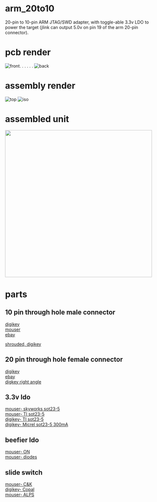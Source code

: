 arm_20to10
=====
20-pin to 10-pin ARM JTAG/SWD adapter, with toggle-able 3.3v LDO 
to power the target (jlink can output 5.0v on pin 19 of the arm 
20-pin connector).

pcb render
=====
![front](https://raw.githubusercontent.com/noahp/arm_20to10/master/front.png). . . . . .  ![back](https://raw.githubusercontent.com/noahp/arm_20to10/master/back.png)

assembly render
=====
![top](https://raw.githubusercontent.com/noahp/arm_20to10/master/3drender_top.png)
![iso](https://raw.githubusercontent.com/noahp/arm_20to10/master/3drender_iso.png)

assembled unit
=====
<img src="https://raw.githubusercontent.com/noahp/arm_20to10/master/assembled_picture.jpg" width="480">

parts
=====
10 pin through hole male connector
-----
[digikey](http://www.digikey.com/product-detail/en/20021111-00010T4LF/609-3712-ND/2209072)  
[mouser](http://www.mouser.com/ProductDetail/FCI/20021111-00010T4LF/?qs=sGAEpiMZZMs%252bGHln7q6pmwodwKqstCempwNsK2c%2fC6s%3d)  
[ebay](http://www.ebay.com/itm/12-pcs-Gold-Plated-1-27mm-2x40-80pin-Breakable-Pin-Header-Male-Double-Row-Strip-/370935487630?pt=LH_DefaultDomain_0&hash=item565d7a5c8e)  
  
[shrouded, digikey](http://www.digikey.com/product-detail/en/3220-10-0100-00/1175-1627-ND/3883661)  

20 pin through hole female connector
-----
[digikey](http://www.digikey.com/product-detail/en/SFH11-PBPC-D10-ST-BK/S9197-ND/1990090)  
[ebay](http://www.ebay.com/itm/20-Pcs-2x10-Double-Row-20-Pins-PCB-Female-Header-2-54mm-/400316132430?pt=LH_DefaultDomain_0&hash=item5d34b36c4e)  
[digkey right angle](http://www.digikey.com/product-detail/en/SFH11-PBPC-D10-RA-BK/S9205-ND/1990098)  

3.3v ldo
-----
[mouser- skyworks sot23-5](http://www.mouser.com/ProductDetail/Skyworks-Solutions-Inc/AAT3223IGU-33-T1/?qs=sGAEpiMZZMsGz1a6aV8DcBc9KxeEYlaaHoWA415Wy2k%3d)  
[mouser- TI sot23-5](http://www.mouser.com/ProductDetail/Texas-Instruments/LP5907MFX-33-NOPB/?qs=sGAEpiMZZMsGz1a6aV8DcHd1yzolGFo2Xmtn9ZKMxmA%3d)  
[digikey- TI sot23-5](http://www.digikey.com/product-detail/en/TLV70233DBVR/296-32415-1-ND/3505572)  
[digikey- Micrel sot23-5 300mA](http://www.digikey.com/product-detail/en/MIC5504-3.3YM5%20TR/576-4764-1-ND/4864028)  

beefier ldo
----
[mouser- ON](http://www.mouser.com/ProductDetail/ON-Semiconductor/NCP1117LPST33T3G/?qs=sGAEpiMZZMsGz1a6aV8DcG1%252bflTKYVRGzugDxB67PIA%3d)  
[mouser- diodes](http://www.mouser.com/ProductDetail/Diodes-Incorporated/AP1117IE33G-13/?qs=sGAEpiMZZMsGz1a6aV8DcCIlKWhD2GibreMCbJvWdNw%3d)  

slide switch
-----
[mouser- C&K](http://www.mouser.com/ProductDetail/CK-Components/PCM12SMTR/?qs=sGAEpiMZZMsqIr59i2oRcvc9UQrBbcoBkFYgnQFYwWU%3d)  
[digikey- Copal](http://www.digikey.com/product-detail/en/CUS-12TB/563-1102-1-ND/1124231)  
[mouser- ALPS](http://www.mouser.com/ProductDetail/ALPS/SSSS810701/?qs=sGAEpiMZZMtHXLepoqNyVe%252bcQMRoBF1BAzyvwoNmgBo%3d)  
